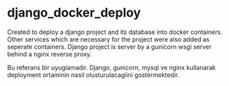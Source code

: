 # django_docker_deploy

Created to deploy a django project and its database into docker containers. Other services which are necessary for the project were also added as seperate containers.
Django project is server by a gunicorn wsgi server behind a nginx reverse proxy.

Bu referans bir uyuglamadir. Django, gunicorn, mysql ve nginx kullanarak deployment ortaminin nasil olusturulacagiini gostermektedir.
